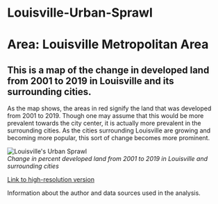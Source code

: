 # Louisville-Urban-Sprawl
# Area: Louisville Metropolitan Area
## This is a map of the change in developed land from 2001 to 2019 in Louisville and its surrounding cities.

As the map shows, the areas in red signify the land that was developed from 2001 to 2019. Though one may assume that this would be more prevalent towards the city center,
it is actually more prevalent in the surrounding cities. As the cities surrounding Louisville are growing and becoming more popular, this sort of change becomes more prominent. 

![Louisville's Urban Sprawl]((../../Module_06/LouisvilleChange.jpg))     
*Change in percent developed land from 2001 to 2019 in Louisville and surrounding cities*

[Link to high-resolution version](LouisvilleChange.pdf)     

Information about the author and data sources used in the analysis.